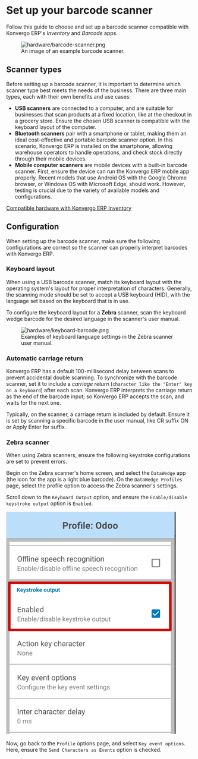 # Set up your barcode scanner

<div id="barcode/setup/hardware">

Follow this guide to choose and set up a barcode scanner compatible with
Konvergo ERP's *Inventory* and *Barcode* apps.

</div>

<figure>
<img src="hardware/barcode-scanner.png" class="align-center"
alt="hardware/barcode-scanner.png" />
<figcaption>An image of an example barcode scanner.</figcaption>
</figure>

## Scanner types

Before setting up a barcode scanner, it is important to determine which
scanner type best meets the needs of the business. There are three main
types, each with their own benefits and use cases:

- **USB scanners** are connected to a computer, and are suitable for
  businesses that scan products at a fixed location, like at the
  checkout in a grocery store. Ensure the chosen USB scanner is
  compatible with the keyboard layout of the computer.
- **Bluetooth scanners** pair with a smartphone or tablet, making them
  an ideal cost-effective and portable barcode scanner option. In this
  scenario, Konvergo ERP is installed on the smartphone, allowing warehouse
  operators to handle operations, and check stock directly through their
  mobile devices.
- **Mobile computer scanners** are mobile devices with a built-in
  barcode scanner. First, ensure the device can run the Konvergo ERP mobile app
  properly. Recent models that use Android OS with the Google Chrome
  browser, or Windows OS with Microsoft Edge, should work. However,
  testing is crucial due to the variety of available models and
  configurations.

<div class="seealso">

[Compatible hardware with Konvergo ERP
Inventory](https://www.odoo.com/app/inventory-hardware)

</div>

## Configuration

When setting up the barcode scanner, make sure the following
configurations are correct so the scanner can properly interpret
barcodes with Konvergo ERP.

### Keyboard layout

When using a USB barcode scanner, match its keyboard layout with the
operating system's layout for proper interpretation of characters.
Generally, the scanning mode should be set to accept a USB keyboard
(HID), with the language set based on the keyboard that is in use.

To configure the keyboard layout for a **Zebra** scanner, scan the
keyboard wedge barcode for the desired language in the scanner's user
manual.

<figure>
<img src="hardware/keyboard-barcode.png"
alt="hardware/keyboard-barcode.png" />
<figcaption>Examples of keyboard language settings in the Zebra scanner
user manual.</figcaption>
</figure>

### Automatic carriage return

Konvergo ERP has a default 100-millisecond delay between scans to prevent
accidental double scanning. To synchronize with the barcode scanner, set
it to include a *carriage return* (`character like
the "Enter" key on a keyboard`) after each scan. Konvergo ERP interprets the
carriage return as the end of the barcode input; so Konvergo ERP accepts the
scan, and waits for the next one.

Typically, on the scanner, a carriage return is included by default.
Ensure it is set by scanning a specific barcode in the user manual, like
<span class="title-ref">CR suffix ON</span> or
<span class="title-ref">Apply Enter for suffix</span>.

### Zebra scanner

When using Zebra scanners, ensure the following keystroke configurations
are set to prevent errors.

Begin on the Zebra scanner's home screen, and select the `DataWedge` app
(the icon for the app is a light blue barcode). On the
`DataWedge Profiles` page, select the profile option to access the Zebra
scanner's settings.

Scroll down to the `Keyboard Output` option, and ensure the
`Enable/disable
keystroke output` option is `Enabled`.

<img src="hardware/enable-keystroke.png" class="align-center"
alt="Show keystroke option in the Zebra scanner&#39;s DataWedge app." />

Now, go back to the `Profile` options page, and select
`Key event options`. Here, ensure the `Send Characters as Events` option
is checked.
